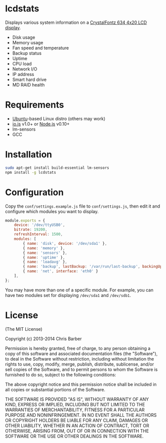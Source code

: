 # lcdstats

Displays various system information on a [CrystalFontz 634 4x20 LCD display](https://www.crystalfontz.com/products/select_kit.html).

* Disk usage
* Memory usage
* Fan speed and temperature
* Backup status
* Uptime
* CPU load
* Network I/O
* IP address
* Smart hard drive
* MD RAID health

# Requirements

* [Ubuntu](http://www.ubuntu.com)-based Linux distro (others may work)
* [io.js](https://iojs.org) v1.0+ or [Node.js](https://nodejs.org/) v0.10+
* lm-sensors
* GCC

# Installation

```bash
sudo apt-get install build-essential lm-sensors
npm install -g lcdstats
```

# Configuration

Copy the `conf/settings.example.js` file to `conf/settings.js`, then edit it and
configure which modules you want to display.

```javascript
module.exports = {
	device: '/dev/ttyUSB0',
	bitrate: 19200,
	refreshInterval: 1500,
	modules: [
		{ name: 'disk', device: '/dev/sda1' },
		{ name: 'memory' },
		{ name: 'sensors' },
		{ name: 'uptime' },
		{ name: 'loadavg' },
		{ name: 'backup', lastBackup: '/var/run/last-backup', backingUp: '/tmp/backing-up' },
		{ name: 'net', interface: 'eth0' }
	],
};
```

You may have more than one of a specific module. For example, you can have two
modules set for displaying `/dev/sda1` and `/dev/sdb1`.

# License

(The MIT License)

Copyright (c) 2013-2014 Chris Barber

Permission is hereby granted, free of charge, to any person obtaining a copy
of this software and associated documentation files (the "Software"), to deal
in the Software without restriction, including without limitation the rights
to use, copy, modify, merge, publish, distribute, sublicense, and/or sell
copies of the Software, and to permit persons to whom the Software is
furnished to do so, subject to the following conditions:

The above copyright notice and this permission notice shall be included in
all copies or substantial portions of the Software.

THE SOFTWARE IS PROVIDED "AS IS", WITHOUT WARRANTY OF ANY KIND, EXPRESS OR
IMPLIED, INCLUDING BUT NOT LIMITED TO THE WARRANTIES OF MERCHANTABILITY,
FITNESS FOR A PARTICULAR PURPOSE AND NONINFRINGEMENT. IN NO EVENT SHALL THE
AUTHORS OR COPYRIGHT HOLDERS BE LIABLE FOR ANY CLAIM, DAMAGES OR OTHER
LIABILITY, WHETHER IN AN ACTION OF CONTRACT, TORT OR OTHERWISE, ARISING FROM,
OUT OF OR IN CONNECTION WITH THE SOFTWARE OR THE USE OR OTHER DEALINGS IN
THE SOFTWARE.
